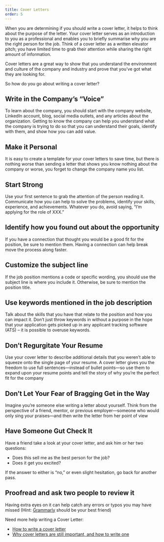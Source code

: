 ```yaml
---
title: Cover Letters
order: 5
---
```


When you are determining if you should write a cover letter, it helps to think about the purpose of the letter. Your cover letter serves as an introduction to you as a professional and enables you to briefly summarise why you are the right person for the job. Think of a cover letter as a written elevator pitch; you have limited time to grab their attention while sharing the right amount of information. 

Cover letters are a great way to show that you understand the environment and culture of the company and industry and prove that you’ve got what they are looking for. 

So how do you go about writing a cover letter?

## Write in the Company’s “Voice”
To learn about the company, you should start with the company website, LinkedIn account, blog, social media outlets, and any articles about the organization. Getting to know the company can help you understand what the company is trying to do so that you can understand their goals, identify with them, and show how you can add value.

## Make it Personal
It is easy to create a template for your cover letters to save time, but there is nothing worse than sending a letter that shows you know nothing about the company or worse, you forget to change the company name you list. 
   
## Start Strong
Use your first sentence to grab the attention of the person reading it. Communicate how you can help to solve the problems, identify your skills, experience, and achievements. Whatever you do, avoid saying, “I’m applying for the role of XXX.”

## Identify how you found out about the opportunity
If you have a connection that thought you would be a good fit for the position, be sure to mention them. Having a connection can help break move the process along faster.

## Customize the subject line 
If the job position mentions a code or specific wording, you should use the subject line is where you include it. Otherwise, be sure to mention the position title.

## Use keywords mentioned in the job description
Talk about the skills that you have that relate to the position and how you can impact it. Don’t just throw keywords in without a purpose in the hope that your application gets picked up in any applicant tracking software (ATS) – it is possible to overuse keywords.

## Don’t Regurgitate Your Resume
Use your cover letter to describe additional details that you weren’t able to squeeze onto the single page of your resume. A cover letter gives you the freedom to use full sentences—instead of bullet points—so use them to expand upon your resume points and tell the story of why you’re the perfect fit for the company

## Don’t Let Your Fear of Bragging Get in the Way
Imagine you’re someone else writing a letter about yourself. Think from the perspective of a friend, mentor, or previous employer—someone who would only sing your praises—and then write the letter from her point of view

## Have Someone Gut Check It
Have a friend take a look at your cover letter, and ask him or her two questions: 
- Does this sell me as the best person for the job?
- Does it get you excited? 

If the answer to either is “no,” or even slight hesitation, go back for another pass.

## Proofread and ask two people to review it
Having extra eyes on it can help catch any errors or typos you may have missed (Hint: [Grammarly](https://www.grammarly.com/) should be your best friend)

Need more help writing a Cover Letter: 
- [How to write a cover letter](https://www.skillgigs.com/blog/how-to-write-a-cover-letter/)
- [Why cover letters are still important, and how to write one](https://social.hays.com/2019/06/14/why-cover-letters-important-how-to-write/)

